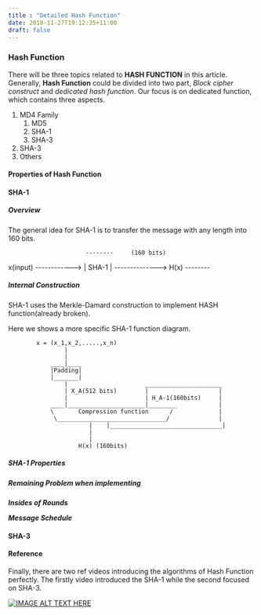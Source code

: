```yaml
---
title : "Detailed Hash Function"
date: 2018-11-27T19:12:35+11:00
draft: false
---
```

### Hash Function

There will be three topics related to **HASH FUNCTION** in this article. Generally, **Hash Function** could be divided into two part, *Block cipher construct* and *dedicated hash function*. Our focus is on dedicated function, which contains three aspects.

1. MD4 Family
    1. MD5
    2. SHA-1
    3. SHA-3
2. SHA-3
3. Others

#### Properties of Hash Function

#### SHA-1

##### Overview

The general idea for SHA-1 is to transfer the message with any length into 160 bits.


                          --------     (160 bits)
 x(input)  ------------> |  SHA-1 | --------------> H(x)
                          --------

##### Internal Construction

SHA-1 uses the Merkle-Damard construction to implement HASH function(already broken).

Here we shows a more specific SHA-1 function diagram. 


            x = (x_1,x_2,.....,x_n)
                    |
                    |
                ____|____
                |Padding|
                |_______|
                    |                      ______________________
                    | X_A(512 bits)        |                    |
                    |                      | H_A-1(160bits)     |
                ____|______________________|________            |
                \       Compression function      /             |
                 \_______________________________/              |
                           |    |________________________________|
                           |
                           |
                        H(x) (160bits)
##### SHA-1 Properties

##### Remaining Problem when implementing

***Insides of Rounds***

***Message Schedule***

#### SHA-3



#### Reference
Finally, there are two ref videos introducing the algorithms of Hash Function perfectly. The firstly video introduced the SHA-1 while the second focused on SHA-3.

[![IMAGE ALT TEXT HERE](http://img.youtube.com/vi/JIhZWgJA-9o/0.jpg)](http://www.youtube.com/watch?v=JIhZWgJA-9o)